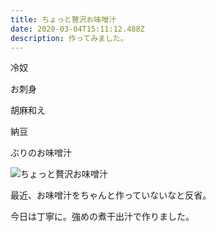 ```yaml
---
title: ちょっと贅沢お味噌汁
date: 2020-03-04T15:11:12.488Z
description: 作ってみました。
---
```

<!--StartFragment-->

冷奴

お刺身

胡麻和え

納豆

ぶりのお味噌汁

<!--EndFragment-->

![ちょっと贅沢お味噌汁](img/9664c0355ffd97d7f9da92eab0613d1f_1522a53a9a1143145b86ee0db2fcfa99.jpg "ちょっと贅沢お味噌汁")

<!--StartFragment-->

最近、お味噌汁をちゃんと作っていないなと反省。

今日は丁寧に。強めの煮干出汁で作りました。

<!--EndFragment-->